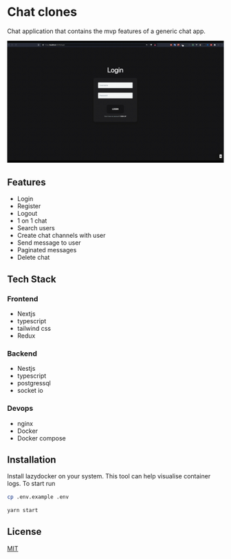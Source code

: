 # Chat clones

Chat application that contains the mvp  features of a generic chat app.

![chat-app-demo](https://github.com/RoseNeezar/Chat-app-web/blob/master/demo.gif)

## Features
- Login
- Register
- Logout
- 1 on 1 chat
- Search users
- Create chat channels with user
- Send message to user
- Paginated messages
- Delete chat
## Tech Stack
### Frontend
- Nextjs
- typescript
- tailwind css
- Redux

### Backend
- Nestjs
- typescript
- postgressql
- socket io

### Devops
- nginx
- Docker
- Docker compose

## Installation

Install lazydocker on your system. This tool can help visualise container logs. To start run

```bash
cp .env.example .env
```

```bash
yarn start
```

## License
[MIT](https://choosealicense.com/licenses/mit/)
